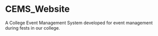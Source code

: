 # CEMS_Website
A College Event Management System developed for event management during fests in our college.
